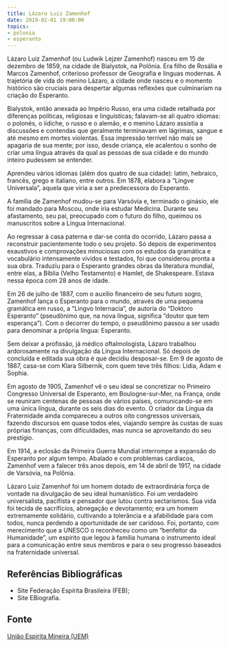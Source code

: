 ```yaml
---
title: Lázaro Luiz Zamenhof
date: 2019-02-01 19:00:00
topics: 
- polonia
- esperanto
---
```


Lázaro Luiz Zamenhof (ou Ludwik Lejzer Zamenhof) nasceu em 15 de dezembro de
1859, na cidade de Bialystok, na Polônia. Era filho de Rosália e Marcos
Zamenhof, criterioso professor de Geografia e línguas modernas. A trajetória de
vida do menino Lázaro, a cidade onde nasceu e o momento histórico são cruciais
para despertar algumas reflexões que culminariam na criação do Esperanto.

Bialystok, então anexada ao Império Russo, era uma cidade retalhada por
diferenças políticas, religiosas e linguísticas; falavam-se ali quatro idiomas:
o polonês, o iídiche, o russo e o alemão, e o menino Lázaro assistia a
discussões e contendas que geralmente terminavam em lágrimas, sangue e até mesmo
em mortes violentas. Essa impressão terrível não mais se apagaria de sua mente;
por isso, desde criança, ele acalentou o sonho de criar uma língua através da
qual as pessoas de sua cidade e do mundo inteiro pudessem se entender.

Aprendeu vários idiomas (além dos quatro de sua cidade): latim, hebraico,
francês, grego e italiano, entre outros. Em 1878, elabora a “Lingve Universala”,
aquela que viria a ser a predecessora do Esperanto.

A família de Zamenhof mudou-se para Varsóvia e, terminado o ginásio, ele foi
mandado para Moscou, onde iria estudar Medicina. Durante seu afastamento, seu
pai, preocupado com o futuro do filho, queimou os manuscritos sobre a Língua
Internacional.

Ao regressar à casa paterna e dar-se conta do ocorrido, Lázaro passa a
reconstruir pacientemente todo o seu projeto. Só depois de experimentos
exaustivos e comprovações minuciosas com os estudos da gramática e vocabulário
intensamente vividos e testados, foi que considerou pronta a sua obra. Traduziu
para o Esperanto grandes obras da literatura mundial, entre elas, a Bíblia
(Velho Testamento) e Hamlet, de Shakespeare. Estava nessa época com 28 anos de
idade.

Em 26 de julho de 1887, com o auxílio financeiro de seu futuro sogro, Zamenhof
lança o Esperanto para o mundo, através de uma pequena gramática em russo, a
“Lingvo Internacia”, de autoria do “Doktoro Esperanto” (pseudônimo que, na nova
língua, significa “doutor que tem esperança”). Com o decorrer do tempo, o
pseudônimo passou a ser usado para denominar a própria língua: Esperanto.

Sem deixar a profissão, já médico oftalmologista, Lázaro trabalhou ardorosamente
na divulgação da Língua Internacional. Só depois de concluída e editada sua obra
é que decidiu desposar-se. Em 9 de agosto de 1887, casa-se com Klara Silbernik,
com quem teve três filhos: Lidia, Adam e Sophia.

Em agosto de 1905, Zamenhof vê o seu ideal se concretizar no Primeiro Congresso
Universal de Esperanto, em Boulogne-sur-Mer, na França, onde se reuniram
centenas de pessoas de vários países, comunicando-se em uma única língua,
durante os seis dias do evento. O criador da Língua da Fraternidade ainda
compareceu a outros oito congressos universais, fazendo discursos em quase todos
eles, viajando sempre às custas de suas próprias finanças, com dificuldades, mas
nunca se aproveitando do seu prestígio.

Em 1914, a eclosão da Primeira Guerra Mundial interrompe a expansão do Esperanto
por algum tempo. Abalado e com problemas cardíacos, Zamenhof vem a falecer três
anos depois, em 14 de abril de 1917, na cidade de Varsóvia, na Polônia.

Lázaro Luiz Zamenhof foi um homem dotado de extraordinária força de vontade na
divulgação de seu ideal humanístico. Foi um verdadeiro universalista, pacifista
e pensador que lutou contra sectarismos. Sua vida foi tecida de sacrifícios,
abnegação e devotamento; era um homem extremamente solidário, cultivando a
tolerância e a afabilidade para com todos, nunca perdendo a oportunidade de ser
caridoso. Foi, portanto, com merecimento que a UNESCO o reconheceu como um
“benfeitor da Humanidade”, um espírito que legou à família humana o instrumento
ideal para a comunicação entre seus membros e para o seu progresso baseados na
fraternidade universal.

## Referências Bibliográficas
* Site Federação Espírita Brasileira (FEB);
* Site EBiografia.

## Fonte
[União Espírita Mineira (UEM)](https://www.uemmg.org.br/biografias/lazaro-luiz-zamenhof)
